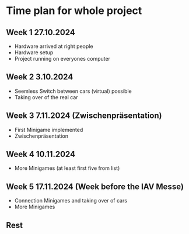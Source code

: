 # Time plan for whole project

## Week 1 27.10.2024

- Hardware arrived at right people
- Hardware setup
- Project running on everyones computer

## Week 2 3.10.2024

- Seemless Switch between cars (virtual) possible
- Taking over of the real car

## Week 3 7.11.2024 (Zwischenpräsentation)

- First Minigame implemented
- Zwischenpräsentation

## Week 4 10.11.2024

- More Minigames (at least first five from list)

## Week 5 17.11.2024 (Week before the IAV Messe)

- Connection Minigames and taking over of cars
- More Minigames

## Rest
